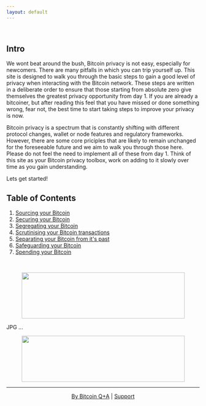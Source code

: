 ```yaml
---
layout: default
---
```

<br/>

## Intro

We wont beat around the bush, Bitcoin privacy is not easy, especially for newcomers. There are many pitfalls in which you can trip yourself up. This site is designed to walk you through the basic steps to gain a good level of privacy when interacting with the Bitcoin network. These steps are written in a deliberate order to ensure that those starting from absolute zero give themselves the greatest privacy opportunity from day 1. If you are already a bitcoiner, but after reading this feel that you have missed or done something wrong, fear not, the best time to start taking steps to improve your privacy is now.

Bitcoin privacy is a spectrum that is constantly shifting with different protocol changes, wallet or node features and regulatory frameworks. However, there are some core priciples that are likely to remain unchanged for the foreseeable future and we aim to walk you through those here. Please do not feel the need to implement all of these from day 1. Think of this site as your Bitcoin privacy toolbox, work on adding to it slowly over time as you gain understanding.

Lets get started!

## Table of Contents

1.  [Sourcing your Bitcoin](get.md)
2.  [Securing your Bitcoin](secure.md)
3.  [Segregating your Bitcoin](segregate.md)
4.  [Scrutinising your Bitcoin transactions](scrutinise.md)
5.  [Separating your Bitcoin from it's past](separate.md)
6.  [Safeguarding your Bitcoin](safeguard.md)
7.  [Spending your Bitcoin](spend.md)

<br/>

<p align="center">
  <img width="425" height="120" src="https://github.com/BitcoinQnA/BitcoinPrivacyGuide/blob/master/assets/images/2.PNG?raw=true">
</p>


JPG ...

<p align="center">
  <img width="425" height="120" src="https://raw.githubusercontent.com/BitcoinQnA/BitcoinPrivacyGuide/master/assets/images/Bitcoin%20Privacy.jpg">
</p>




***

<p align="center">
  <a href="https://twitter.com/BitcoinQ_A">By Bitcoin Q+A</a> |
  <a href="https://www.bitcoinqna.com/donations">Support</a>
  <br><br>
</p>
